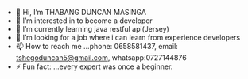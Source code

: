 - 👋 Hi, I’m THABANG DUNCAN MASINGA
- 👀 I’m interested in to become a developer
- 🌱 I’m currently learning java restful api(Jersey)
- 💞️ I’m looking for a job where i can learn from experience developers
- 📫 How to reach me ...phone: 0658581437, email: tshegoduncan5@gmail.com, whatsapp:0727144876
- ⚡ Fun fact: ...every expert was once a beginner.

<!---
TDdotCom/TDdotCom is a ✨ special ✨ repository because its `README.md` (this file) appears on your GitHub profile.
You can click the Preview link to take a look at your changes.
--->
